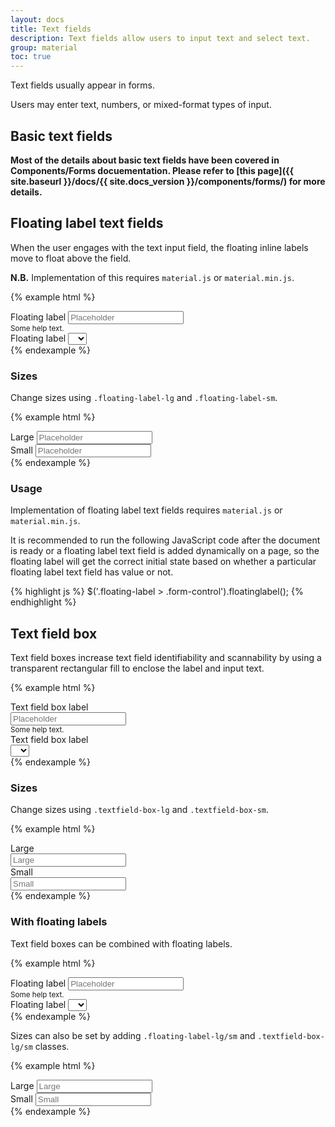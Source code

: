 ```yaml
---
layout: docs
title: Text fields
description: Text fields allow users to input text and select text.
group: material
toc: true
---
```


Text fields usually appear in forms.

Users may enter text, numbers, or mixed-format types of input.

## Basic text fields

**Most of the details about basic text fields have been covered in Components/Forms docuementation. Please refer to [this page]({{ site.baseurl }}/docs/{{ site.docs_version }}/components/forms/) for more details.**

## Floating label text fields

When the user engages with the text input field, the floating inline labels move to float above the field. 

**N.B.** Implementation of this requires `material.js` or `material.min.js`.

{% example html %}
<div class="form-group">
  <div class="floating-label">
    <label for="exampleInputFloatingLabel1">Floating label</label>
    <input class="form-control" id="exampleInputFloatingLabel1" placeholder="Placeholder" type="text">
  </div>
  <small id="exampleInputFloatingLabel1Help" class="form-text text-muted">Some help text.</small>
</div>
<div class="form-group">
  <div class="floating-label">
    <label for="exampleSelectFloatingLabel1">Floating label</label>
    <select class="form-control" id="exampleSelectFloatingLabel1">
      <option> </option>
      <option>1</option>
      <option>2</option>
      <option>3</option>
    </select>
  </div>
</div>
{% endexample %}

### Sizes

Change sizes using `.floating-label-lg` and `.floating-label-sm`.

{% example html %}
<div class="form-group">
  <div class="floating-label floating-label-lg">
    <label for="exampleInputFloatingLabel2">Large</label>
    <input class="form-control" id="exampleInputFloatingLabel2" placeholder="Placeholder" type="text">
  </div>
</div>
<div class="form-group">
  <div class="floating-label floating-label-sm">
    <label for="exampleInputFloatingLabel3">Small</label>
    <input class="form-control" id="exampleInputFloatingLabel3" placeholder="Placeholder" type="text">
  </div>
</div>
{% endexample %}

### Usage

Implementation of floating label text fields requires `material.js` or `material.min.js`.

It is recommended to run the following JavaScript code after the document is ready or a floating label text field is added dynamically on a page, so the floating label will get the correct initial state based on whether a particular floating label text field has value or not.

{% highlight js %}
$('.floating-label > .form-control').floatinglabel();
{% endhighlight %}

## Text field box

Text field boxes increase text field identifiability and scannability by using a transparent rectangular fill to enclose the label and input text.

{% example html %}
<div class="form-group">
  <label class="mb-2" for="exampleInputTextfieldBox1">Text field box label</label>
  <div class="textfield-box">
    <input class="form-control" id="exampleInputTextfieldBox1" placeholder="Placeholder" type="text">
  </div>
  <small id="exampleInputTextfieldBox1Help" class="form-text text-muted">Some help text.</small>
</div>
<div class="form-group">
  <label class="mb-2" for="exampleSelectTextfieldBox1">Text field box label</label>
  <div class="textfield-box">
    <select class="form-control" id="exampleSelectTextfieldBox1">
      <option> </option>
      <option>1</option>
      <option>2</option>
      <option>3</option>
    </select>
  </div>
</div>
{% endexample %}

### Sizes

Change sizes using `.textfield-box-lg` and `.textfield-box-sm`.

{% example html %}
<div class="form-group">
  <label class="mb-2" for="exampleInputTextfieldBox2">Large</label>
  <div class="textfield-box textfield-box-lg">
    <input class="form-control" id="exampleInputTextfieldBox2" placeholder="Large" type="text">
  </div>
</div>
<div class="form-group">
  <label class="mb-2" for="exampleInputTextfieldBox3">Small</label>
  <div class="textfield-box textfield-box-sm">
    <input class="form-control" id="exampleInputTextfieldBox3" placeholder="Small" type="text">
  </div>
</div>
{% endexample %}

### With floating labels

Text field boxes can be combined with floating labels.

{% example html %}
<div class="form-group">
  <div class="floating-label textfield-box">
    <label for="exampleInputTextfieldBox4">Floating label</label>
    <input class="form-control" id="exampleInputTextfieldBox4" placeholder="Placeholder" type="text">
  </div>
  <small id="exampleInputTextfieldBox4Help" class="form-text text-muted">Some help text.</small>
</div>
<div class="form-group">
  <div class="floating-label textfield-box">
    <label for="exampleSelectTextfieldBox2">Floating label</label>
    <select class="form-control" id="exampleSelectTextfieldBox2">
      <option> </option>
      <option>1</option>
      <option>2</option>
      <option>3</option>
    </select>
  </div>
</div>
{% endexample %}

Sizes can also be set by adding `.floating-label-lg/sm` and `.textfield-box-lg/sm` classes.

{% example html %}
<div class="form-group">
  <div class="floating-label floating-label-lg textfield-box textfield-box-lg">
    <label for="exampleInputTextfieldBox5">Large</label>
    <input class="form-control" id="exampleInputTextfieldBox5" placeholder="Large" type="text">
  </div>
</div>
<div class="form-group">
  <div class="floating-label floating-label-sm textfield-box textfield-box-sm">
    <label for="exampleInputTextfieldBox6">Small</label>
    <input class="form-control" id="exampleInputTextfieldBox6" placeholder="Small" type="text">
  </div>
</div>
{% endexample %}
